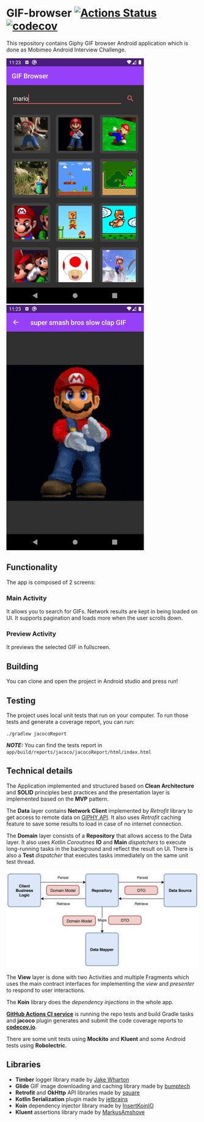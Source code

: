 # GIF-browser [![Actions Status](https://github.com/mohsenoid/GIF-browser/workflows/Android%20CI/badge.svg)](https://github.com/mohsenoid/GIF-browser/actions) [![codecov](https://codecov.io/gh/mohsenoid/GIF-browser/branch/master/graph/badge.svg)](https://codecov.io/gh/mohsenoid/GIF-browser)

This repository contains Giphy GIF browser Android application which is done as Mobimeo Android Interview Challenge.

![Screenshot](SCREENSHOT1.png) ![Screenshot](SCREENSHOT2.png)

## Functionality

The app is composed of 2 screens:

### Main Activity

It allows you to search for GIFs. Network results are kept in being loaded on UI. It supports pagination and loads more when the user scrolls down.

### Preview Activity

It previews the selected GIF in fullscreen.

## Building

You can clone and open the project in Android studio and press run!

## Testing

The project uses local unit tests that run on your computer. To run those tests and generate a coverage report, you can run:

	./gradlew jacocoReport

***NOTE:*** You can find the tests report in `app/build/reports/jacoco/jacocoReport/html/index.html` 

## Technical details

The Application implemented and structured based on **Clean Architecture** and **SOLID** principles best practices and the presentation layer is implemented based on the **MVP** pattern.

The **Data** layer contains **Network Client** implemented by *Retrofit* library to get access to remote data on [GIPHY API](https://developers.giphy.com/). It also uses *Retrofit* caching feature to save some results to load in case of no internet connection.

The **Domain** layer consists of a **Repository** that allows access to the Data layer. It also uses *Kotlin Coroutines* **IO** and **Main** *dispatchers* to execute long-running tasks in the background and reflect the result on UI. There is also a **Test** *dispatcher* that executes tasks immediately on the same unit test thread.

![Repository Pattern](REPOSITORY_PATTERN.png)

The **View** layer is done with two Activities and multiple Fragments which uses the main contract interfaces for implementing the *view* and *presenter* to respond to user interactions.

The **Koin** library does the *dependency injections* in the whole app.

[**GitHub Actions CI service**](https://github.com/mohsenoid/GIF-browser/actions) is running the repo tests and build Gradle tasks and **jacoco** plugin generates and submit the code coverage reports to [**codecov.io**](https://codecov.io/gh/mohsenoid/GIF-browser).

There are some unit tests using **Mockito** and **Kluent** and some Android tests using **Robolectric**.

## Libraries

- **Timber** logger library made by [Jake Wharton](https://github.com/JakeWharton/timber)
- **Glide** GIF image downloading and caching library made by [bumptech](https://github.com/bumpt)
- **Retrofit** and **OkHttp** API libraries made by [square](https://github.com/square/retrofit)
- **Kotlin Serialization** plugin made by [jetbrains](https://github.com/Kotlin/kotlinx.serialization)
- **Koin** dependency injector library made by [InsertKoinIO](https://github.com/InsertKoinIO/)
- **Kluent** assertions library made by [MarkusAmshove](https://github.com/MarkusAmshove/Kluent)
